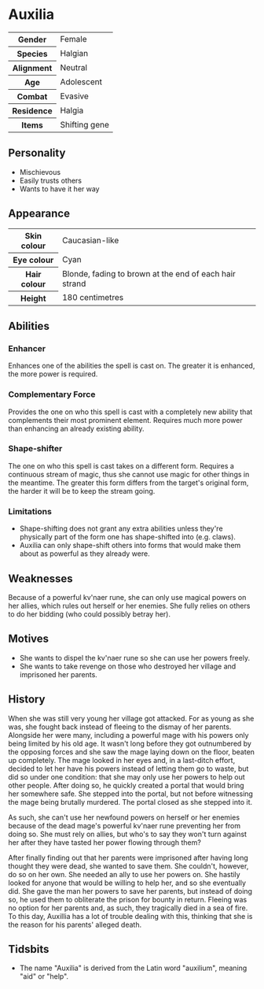 # Auxilia
<table>
  <tr>
    <th>Gender</th>
    <td>Female</td>
  </tr>
  <tr>
    <th>Species</th>
    <td>Halgian</td>
  </tr>
  <tr>
    <th>Alignment</th>
    <td>Neutral</td>
  </tr>
  <tr>
    <th>Age</th>
    <td>Adolescent</td>
  </tr>
  <tr>
    <th>Combat</th>
    <td>Evasive</td>
  </tr>
  <tr>
    <th>Residence</th>
    <td>Halgia</td>
  </tr>
  <tr>
    <th>Items</th>
    <td>Shifting gene</td>
  </tr>
</table>

## Personality
*  Mischievous
*  Easily trusts others
*  Wants to have it her way

##  Appearance
<table>
  <tr>
    <th>Skin colour</th>
    <td>Caucasian-like</td>
  </tr>
  <tr>
    <th>Eye colour</th>
    <td>Cyan</td>
  </tr>
  <tr>
    <th>Hair colour</th>
    <td>Blonde, fading to brown at the end of each hair strand</td>
  </tr>
  <tr>
    <th>Height</th>
    <td>180 centimetres</td>
  </tr>
</table>                          

##  Abilities
### Enhancer
Enhances one of the abilities the spell is cast on. The greater it is enhanced, the more power is required.

### Complementary Force
Provides the one on who this spell is cast with a completely new ability that complements their most prominent element. Requires much more power than enhancing an already existing ability.

### Shape-shifter
The one on who this spell is cast takes on a different form. Requires a continuous stream of magic, thus she cannot use magic for other things in the meantime. The greater this form differs from the target's original form, the harder it will be to keep the stream going.

### Limitations
*  Shape-shifting does not grant any extra abilities unless they're physically part of the form one has shape-shifted into (e.g. claws).
*  Auxilia can only shape-shift others into forms that would make them about as powerful as they already were.

##  Weaknesses
Because of a powerful kv'naer rune, she can only use magical powers on her allies, which rules out herself or her enemies. She fully relies on others to do her bidding (who could possibly betray her).

##  Motives
*  She wants to dispel the kv'naer rune so she can use her powers freely.
*  She wants to take revenge on those who destroyed her village and imprisoned her parents.

##  History
When she was still very young her village got attacked. For as young as she was, she fought back instead of fleeing to the dismay of her parents.  Alongside her were many, including a powerful mage with his powers only being limited by his old age. It wasn't long before they got outnumbered by the opposing forces and she saw the mage laying down on the floor, beaten up completely. The mage looked in her eyes and, in a last-ditch effort, decided to let her have his powers instead of letting them go to waste, but did so under one condition: that she may only use her powers to help out other people. After doing so, he quickly created a portal that would bring her somewhere safe. She stepped into the portal, but not before witnessing the mage being brutally murdered. The portal closed as she stepped into it.

As such, she can't use her newfound powers on herself or her enemies because of the dead mage's powerful kv'naer rune preventing her from doing so. She must rely on allies, but who's to say they won't turn against her after they have tasted her power flowing through them?

After finally finding out that her parents were imprisoned after having long thought they were dead, she wanted to save them. She couldn't, however, do so on her own. She needed an ally to use her powers on. She hastily looked for anyone that would be willing to help her, and so she eventually did. She gave the man her powers to save her parents, but instead of doing so, he used them to obliterate the prison for bounty in return. Fleeing was no option for her parents and, as such, they tragically died in a sea of fire. To this day, Auxillia has a lot of trouble dealing with this, thinking that she is the reason for his parents' alleged death.

## Tidsbits
*  The name "Auxilia" is derived from the Latin word "auxilium", meaning "aid" or "help".
